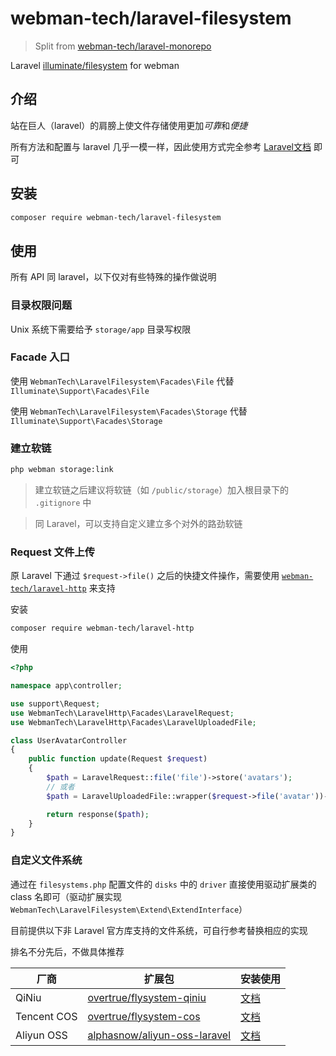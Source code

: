 # webman-tech/laravel-filesystem

> Split from [webman-tech/laravel-monorepo](https://github.com/webman-tech/laravel-monorepo)

Laravel [illuminate/filesystem](https://packagist.org/packages/illuminate/filesystem) for webman

## 介绍

站在巨人（laravel）的肩膀上使文件存储使用更加*可靠*和*便捷*

所有方法和配置与 laravel 几乎一模一样，因此使用方式完全参考 [Laravel文档](https://laravel.com/docs/filesystem) 即可

## 安装

```bash
composer require webman-tech/laravel-filesystem
```

## 使用

所有 API 同 laravel，以下仅对有些特殊的操作做说明

### 目录权限问题

Unix 系统下需要给予 `storage/app` 目录写权限

### Facade 入口

使用 `WebmanTech\LaravelFilesystem\Facades\File` 代替 `Illuminate\Support\Facades\File`

使用 `WebmanTech\LaravelFilesystem\Facades\Storage` 代替 `Illuminate\Support\Facades\Storage`

### 建立软链

```bash
php webman storage:link
```

> 建立软链之后建议将软链（如 `/public/storage`）加入根目录下的 `.gitignore` 中

> 同 Laravel，可以支持自定义建立多个对外的路劲软链

### Request 文件上传

原 Laravel 下通过 `$request->file()` 之后的快捷文件操作，需要使用 [
`webman-tech/laravel-http`](https://github.com/webman-tech/laravel-http) 来支持

安装

```bash
composer require webman-tech/laravel-http
```

使用

```php
<?php

namespace app\controller;

use support\Request;
use WebmanTech\LaravelHttp\Facades\LaravelRequest;
use WebmanTech\LaravelHttp\Facades\LaravelUploadedFile;

class UserAvatarController
{
    public function update(Request $request)
    {
        $path = LaravelRequest::file('file')->store('avatars');
        // 或者
        $path = LaravelUploadedFile::wrapper($request->file('avatar'))->store('avatars');

        return response($path);
    }
}
```

### 自定义文件系统

通过在 `filesystems.php` 配置文件的 `disks` 中的 `driver` 直接使用驱动扩展类的 class 名即可（驱动扩展实现
`WebmanTech\LaravelFilesystem\Extend\ExtendInterface`）

目前提供以下非 Laravel 官方库支持的文件系统，可自行参考替换相应的实现

排名不分先后，不做具体推荐

| 厂商          | 扩展包                                                                              | 安装使用                                   |
|-------------|----------------------------------------------------------------------------------|----------------------------------------|
| QiNiu       | [overtrue/flysystem-qiniu](https://github.com/overtrue/laravel-filesystem-qiniu) | [文档](./docs/extends/qiniu-overtrue.md) |
| Tencent COS | [overtrue/flysystem-cos](https://github.com/overtrue/laravel-filesystem-cos)     | [文档](./docs/extends/cos-overtrue.md)   |
| Aliyun OSS  | [alphasnow/aliyun-oss-laravel](https://github.com/alphasnow/aliyun-oss-laravel)  | [文档](./docs/extends/oss-alphasnow.md)  |
